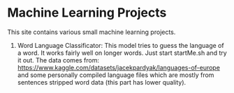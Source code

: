 # Machine Learning Projects
This site contains various small machine learning projects.

1. Word Language Classificator: This model tries to guess the language of a word. It works fairly well on longer words. Just start startMe.sh and try it out. The data comes from: https://www.kaggle.com/datasets/jacekpardyak/languages-of-europe and some personally compiled language files which are mostly from sentences stripped word data (this part has lower quality).
